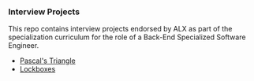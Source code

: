 ### Interview Projects

This repo contains interview projects endorsed by ALX as part of the specialization curriculum for the role of a Back-End Specialized Software Engineer.

- [Pascal's Triangle](https://github.com/iAdamo/alx-interview/tree/main/0x00-pascal_triangle)
- [Lockboxes](https://github.com/iAdamo/alx-interview/tree/main/0x01-lockboxes)
